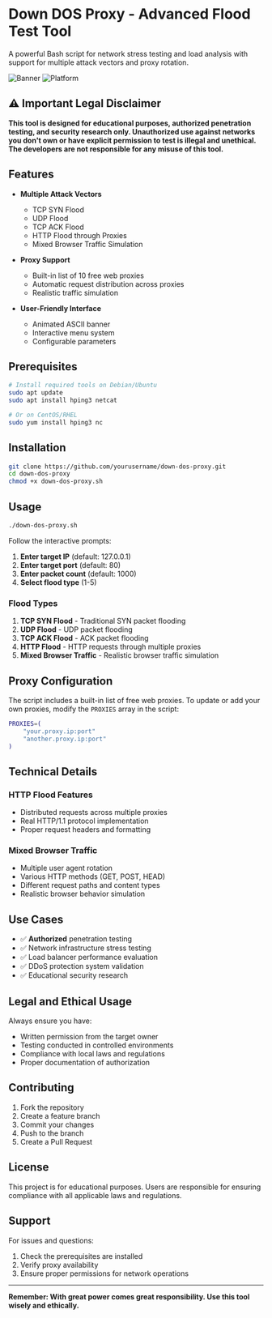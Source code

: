 # Down DOS Proxy - Advanced Flood Test Tool

A powerful Bash script for network stress testing and load analysis with support for multiple attack vectors and proxy rotation.

![Banner](https://img.shields.io/badge/Network-Testing-blue)
![Platform](https://img.shields.io/badge/Platform-Linux-lightgrey)

## ⚠️ Important Legal Disclaimer

**This tool is designed for educational purposes, authorized penetration testing, and security research only. Unauthorized use against networks you don't own or have explicit permission to test is illegal and unethical. The developers are not responsible for any misuse of this tool.**

## Features

- **Multiple Attack Vectors**
  - TCP SYN Flood
  - UDP Flood  
  - TCP ACK Flood
  - HTTP Flood through Proxies
  - Mixed Browser Traffic Simulation

- **Proxy Support**
  - Built-in list of 10 free web proxies
  - Automatic request distribution across proxies
  - Realistic traffic simulation

- **User-Friendly Interface**
  - Animated ASCII banner
  - Interactive menu system
  - Configurable parameters

## Prerequisites

```bash
# Install required tools on Debian/Ubuntu
sudo apt update
sudo apt install hping3 netcat

# Or on CentOS/RHEL
sudo yum install hping3 nc
```

## Installation

```bash
git clone https://github.com/yourusername/down-dos-proxy.git
cd down-dos-proxy
chmod +x down-dos-proxy.sh
```

## Usage

```bash
./down-dos-proxy.sh
```

Follow the interactive prompts:

1. **Enter target IP** (default: 127.0.0.1)
2. **Enter target port** (default: 80)
3. **Enter packet count** (default: 1000)
4. **Select flood type** (1-5)

### Flood Types

1. **TCP SYN Flood** - Traditional SYN packet flooding
2. **UDP Flood** - UDP packet flooding
3. **TCP ACK Flood** - ACK packet flooding  
4. **HTTP Flood** - HTTP requests through multiple proxies
5. **Mixed Browser Traffic** - Realistic browser traffic simulation

## Proxy Configuration

The script includes a built-in list of free web proxies. To update or add your own proxies, modify the `PROXIES` array in the script:

```bash
PROXIES=(
    "your.proxy.ip:port"
    "another.proxy.ip:port"
)
```

## Technical Details

### HTTP Flood Features
- Distributed requests across multiple proxies
- Real HTTP/1.1 protocol implementation
- Proper request headers and formatting

### Mixed Browser Traffic
- Multiple user agent rotation
- Various HTTP methods (GET, POST, HEAD)
- Different request paths and content types
- Realistic browser behavior simulation

## Use Cases

- ✅ **Authorized** penetration testing
- ✅ Network infrastructure stress testing
- ✅ Load balancer performance evaluation
- ✅ DDoS protection system validation
- ✅ Educational security research

## Legal and Ethical Usage

Always ensure you have:
- Written permission from the target owner
- Testing conducted in controlled environments
- Compliance with local laws and regulations
- Proper documentation of authorization

## Contributing

1. Fork the repository
2. Create a feature branch
3. Commit your changes
4. Push to the branch
5. Create a Pull Request

## License

This project is for educational purposes. Users are responsible for ensuring compliance with all applicable laws and regulations.

## Support

For issues and questions:
1. Check the prerequisites are installed
2. Verify proxy availability
3. Ensure proper permissions for network operations

---

**Remember: With great power comes great responsibility. Use this tool wisely and ethically.**
